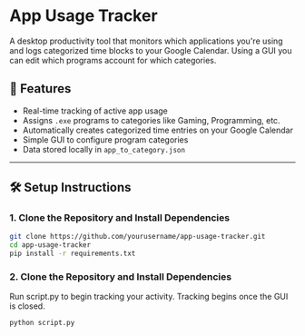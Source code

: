 # App Usage Tracker

A desktop productivity tool that monitors which applications you're using and logs categorized time blocks to your Google Calendar. Using a GUI you can edit which programs account for which categories. 

## 🚀 Features
- Real-time tracking of active app usage
- Assigns `.exe` programs to categories like Gaming, Programming, etc.
- Automatically creates categorized time entries on your Google Calendar
- Simple GUI to configure program categories
- Data stored locally in `app_to_category.json`

---

## 🛠️ Setup Instructions

### 1. Clone the Repository and Install Dependencies
```bash
git clone https://github.com/yourusername/app-usage-tracker.git
cd app-usage-tracker
pip install -r requirements.txt
```
### 2. Clone the Repository and Install Dependencies
Run script.py to begin tracking your activity. Tracking begins once the GUI is closed.
```bash
python script.py
```
